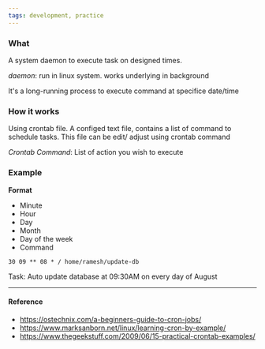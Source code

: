 ```yaml
---
tags: development, practice
---
```


### What

A system daemon to execute task on designed times.

_daemon_: run in linux system. works underlying in background

It's a long-running process to execute command at specifice date/time

### How it works

Using crontab file. A configed text file, contains a list of command to schedule
tasks. This file can be edit/ adjust using crontab command

_Crontab Command_: List of action you wish to execute

### Example

**Format**

- Minute
- Hour
- Day
- Month
- Day of the week
- Command

`30 09 ** 08 * / home/ramesh/update-db`

Task: Auto update database at 09:30AM on every day of August

---

#### Reference

- https://ostechnix.com/a-beginners-guide-to-cron-jobs/
- https://www.marksanborn.net/linux/learning-cron-by-example/
- https://www.thegeekstuff.com/2009/06/15-practical-crontab-examples/
